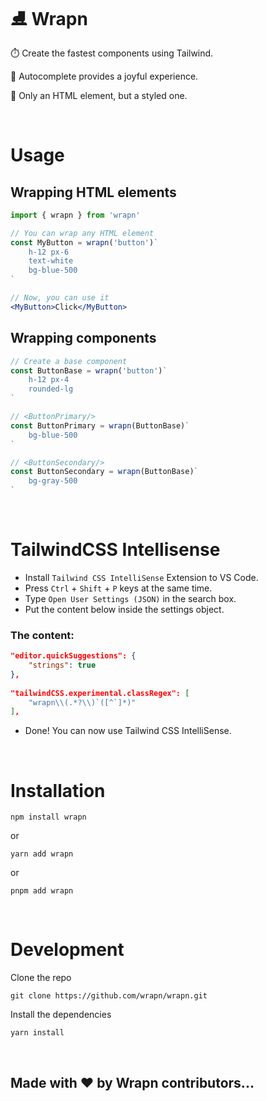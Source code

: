 # ⛸️ Wrapn

⏱️ Create the fastest components using Tailwind.

🎾 Autocomplete provides a joyful experience.

🌯 Only an HTML element, but a styled one.





<br/>






# Usage

## Wrapping HTML elements
```jsx
import { wrapn } from 'wrapn'

// You can wrap any HTML element
const MyButton = wrapn('button')`
    h-12 px-6
    text-white
    bg-blue-500
`
```

```jsx
// Now, you can use it
<MyButton>Click</MyButton>
```


## Wrapping components
```jsx
// Create a base component
const ButtonBase = wrapn('button')`
    h-12 px-4
    rounded-lg
`

// <ButtonPrimary/>
const ButtonPrimary = wrapn(ButtonBase)`
    bg-blue-500
`

// <ButtonSecondary/>
const ButtonSecondary = wrapn(ButtonBase)`
    bg-gray-500
`
```







<br/>








# TailwindCSS Intellisense

 - Install `Tailwind CSS IntelliSense` Extension to VS Code.
 - Press `Ctrl` + `Shift` + `P` keys at the same time.
 - Type `Open User Settings (JSON)` in the search box.
 - Put the content below inside the settings object.
 ### The content:
 ```json
 "editor.quickSuggestions": {
     "strings": true
 },
     
 "tailwindCSS.experimental.classRegex": [
     "wrapn\\(.*?\\)`([^`]*)"
 ],
 ```
 - Done! You can now use Tailwind CSS IntelliSense.





<br/>





# Installation
```
npm install wrapn
```
or
```
yarn add wrapn
```
or
```
pnpm add wrapn
```





<br/>





# Development
Clone the repo
```
git clone https://github.com/wrapn/wrapn.git
```
Install the dependencies
```
yarn install
```

<br/>


## Made with ❤️ by Wrapn contributors...